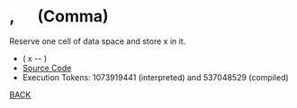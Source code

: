 # , &emsp; (Comma)
Reserve one cell of data space and store x in it.
* ( x -- )
* [Source Code](../words/core/Comma.cs)
* Execution Tokens: 1073919441 (interpreted) and 537048529 (compiled)


[BACK](builtins.md#Comma)

